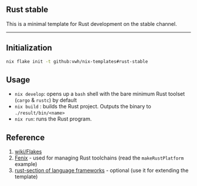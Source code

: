 ## Rust stable

This is a minimal template for Rust development on the stable channel.

---

## Initialization

```bash
nix flake init -t github:vwh/nix-templates#rust-stable
```

## Usage

- `nix develop`: opens up a `bash` shell with the bare minimum Rust toolset (`cargo` & `rustc`) by default
- `nix build` : builds the Rust project. Outputs the binary to `./result/bin/<name>`
- `nix run`: runs the Rust program.

## Reference

1. [wiki/Flakes](https://nixos.wiki/wiki/Flakes)
2. [Fenix](https://github.com/nix-community/fenix) - used for managing Rust toolchains (read the `makeRustPlatform` example)
3. [rust-section of language frameworks](https://github.com/NixOS/nixpkgs/blob/master/doc/languages-frameworks/rust.section.md#cargo-features-cargo-features) - optional (use it for extending the template)
